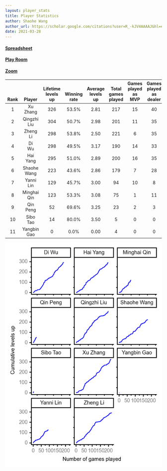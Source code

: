 ```yaml
---
layout: player_stats
title: Player Statistics
author: Shaohe Wang
author_url: https://scholar.google.com/citations?user=R_-kJV4AAAAJ&hl=en
date: 2021-03-28
---
```


#### [Spreadsheet](https://docs.google.com/spreadsheets/d/1So3PBr9gV3I0LzApZOgJlQew2QjM1wAiWhR50rAnHRg/edit#gid=2137801449)
#### [Play Room](https://playingcards.io/a3775q)
#### [Zoom](https://ucsf.zoom.us/j/91360570376?pwd=SmN6aFNPY3UzdEp3M0tmQ1ViUkdQUT09)

<div class="table-wrapper" markdown="block">

| <br><br><br>Rank | <br><br><br>Player | <br> Lifetime <br> levels <br> up | <br><br> Winning <br> rate | <br> Average <br> levels <br> up | <br> Total <br> games <br> played | Games <br> played <br> as <br> MVP | Games <br> played <br> as <br> dealer | N_games <br> short <br> staffed <br> as dealer | Winning <br> rate <br> as <br> dealer |
|:---:|:---:|:---:|:---:|:---:|:---:|:---:|:---:|:---:|:---:|
| 1 | Xu <br> Zhang | 326 | 53.5% | 2.81 | 217 | 15 | 40 | 1 | 52.5% |
| 2 | Qingzhi <br> Liu | 304 | 50.7% | 2.98 | 201 | 11 | 35 | 4 | 45.7% |
| 3 | Zheng <br> Li | 298 | 53.8% | 2.50 | 221 | 6 | 35 | 1 | 60.0% |
| 4 | Di <br> Wu | 298 | 49.5% | 3.17 | 190 | 14 | 33 | 0 | 42.4% |
| 5 | Hai <br> Yang | 295 | 51.0% | 2.89 | 200 | 16 | 35 | 1 | 51.4% |
| 6 | Shaohe <br> Wang | 223 | 43.6% | 2.86 | 179 | 7 | 28 | 2 | 42.9% |
| 7 | Yanni <br> Lin | 129 | 45.7% | 3.00 | 94 | 10 | 8 | 2 | 37.5% |
| 8 | Minghai <br> Qin | 123 | 53.3% | 3.08 | 75 | 1 | 11 | 1 | 72.7% |
| 9 | Qin <br> Peng | 52 | 69.6% | 3.25 | 23 | 2 | 3 | 0 | 66.7% |
| 10 | Sibo <br> Tao | 14 | 80.0% | 3.50 | 5 | 0 | 0 | 0 | 0.0% |
| 11 | Yangbin <br> Gao | 0 | 0.0% | 0.00 | 4 | 0 | 0 | 0 | 0.0% |

</div>

<img src="/assets/images/player_history_plot.png" alt="Plot of player level history" />
